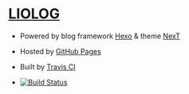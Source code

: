 # [LIOLOG](https://liolok.github.io)

- Powered by blog framework [Hexo](https://hexo.io/) & theme [NexT](https://github.com/theme-next/hexo-theme-next/)

- Hosted by [GitHub Pages](https://pages.github.com/)

- Built by [Travis CI](https://travis-ci.org/)

- [![Build Status](https://travis-ci.org/liolok/liolok.github.io.svg?branch=source)](https://travis-ci.org/liolok/liolok.github.io)
